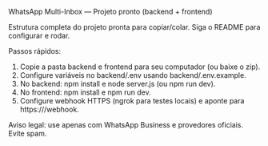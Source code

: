WhatsApp Multi-Inbox — Projeto pronto (backend + frontend)

Estrutura completa do projeto pronta para copiar/colar. Siga o README para configurar e rodar.

Passos rápidos:
1. Copie a pasta backend e frontend para seu computador (ou baixe o zip).
2. Configure variáveis no backend/.env usando backend/.env.example.
3. No backend: npm install e node server.js (ou npm run dev).
4. No frontend: npm install e npm run dev.
5. Configure webhook HTTPS (ngrok para testes locais) e aponte para https://<seu-host>/webhook.

Aviso legal: use apenas com WhatsApp Business e provedores oficiais. Evite spam.
